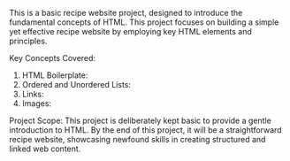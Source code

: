 
This is a basic recipe website project, designed to introduce  the fundamental concepts of HTML. This project focuses on building a simple yet effective recipe website by employing key HTML elements and principles.

Key Concepts Covered:
1. HTML Boilerplate:
2. Ordered and Unordered Lists:
3. Links:
4. Images:

Project Scope:
This project is deliberately kept basic to provide a gentle introduction to HTML. By the end of this project, it will be a straightforward recipe website, showcasing  newfound skills in creating structured and linked web content.
